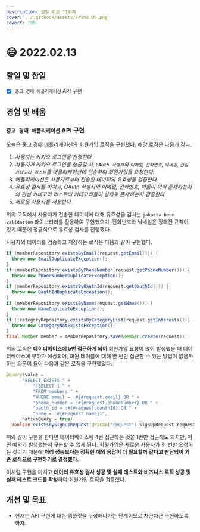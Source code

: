 ```yaml
---
description: 일일 회고 11회차
cover: ../.gitbook/assets/Frame 85.png
coverY: 199
---
```


# 😄 2022.02.13

## 할일 및 한일

* [x] `중고 경매 애플리케이션` API 구현

## 경험 및 배움

### `중고 경매 애플리케이션` API 구현

오늘은 중고 경매 애플리케이션의 회원가입 로직을 구현했다. 해당 로직은 다음과 같다.

1. _사용자는 카카오 로그인을 진행한다._
2. _사용자가 카카오 로그인을 성공할 시, `OAuth 식별자`와 `이메일`, `전화번호`, `닉네임`, `관심 카테고리 리스트`를 애플리케이션에 전송하며 회원가입을 요청한다._
3. _애플리케이션은 사용자로부터 전송된 데이터의 유효성을 검증한다._
4. _유효성 검사를 마치고, OAuth 식별자와 이메일, 전화번호, 이름이 이미 존재하는지와 관심 카테고리 리스트의 카테고리들이 실제로 존재하는지 검증한다._
5. _새로운 사용자를 저장한다._



위의 로직에서 사용자가 전송한 데이터에 대해 유효성을 검사는 `jakarta bean validation` 라이브러리를 활용하여 구현했으며, 전화번호와 닉네임은 정해진 규칙이 있기 때문에 정규식으로 유효성 검사를 진행했다.



사용자의 데이터를 검증하고 저장하는 로직은 다음과 같이 구현했다.

```java
if (memberRepository.existsByEmail(request.getEmail())) {
  throw new EmailDuplicateException();
}
if (memberRepository.existsByPhoneNumber(request.getPhoneNumber())) {
  throw new PhoneNumberDuplicateException();
}
if (memberRepository.existsByOauthId(request.getOauthId())) {
  throw new OauthIdDuplicateException();
}
if (memberRepository.existsByName(request.getName())) {
  throw new NameDuplicateException();
}
if (!categoryRepository.existsByCategoryList(request.getInterests())) {
  throw new CategoryNotExistsException();
}
final Member member = memberRepository.save(Member.create(request));
```



위의 로직은 **데이터베이스에 5번 접근하게 되어** 회원가입 요청이 많이 발생했을 때 데이터베이스에 부하가 예상되어, 회원 테이블에 대해 한 번만 접근할 수 있는 방법이 없을까 하는 의문이 들어 다음과 같은 로직을 구현했었다.

```java
@Query(value =
      "SELECT EXISTS " +
          "(SELECT 1 " +
          "FROM members " +
          "WHERE email = :#{#request.email} OR " +
          "phone_number = :#{#request.phoneNumber} OR " +
          "oauth_id = :#{#request.oauthId} OR " +
          "name = :#{#request.name})",
      nativeQuery = true)
  boolean existsBySignUpRequest(@Param("request") SignUpRequest request);
```



위와 같이 구현을 한다면 데이터베이스에 4번 접근하는 것을 1번만 접근해도 되지만, 어떤 예외가 발생했는지 구분할 수 없게 된다. 회원가입은 새로운 사용자가 한 번만 요청하는 것이기 때문에 **처리 성능보다는 정확한 예외 응답이 더 필요할꺼 같다고 판단되어 기존 로직으로 구현하기로 결정했다.**



이처럼 구현을 마치고 **데이터 유효성 검사 성공 및 실패 테스트와 비즈니스 로직 성공 및 실패 테스트 코드를 작성**하여 회원가입 로직을 검증했다.

## 개선 및 목표

* 현재는 API 구현에 대한 템플릿을 구성해나가는 단계이므로 차근차근 구현하도록 하자.

